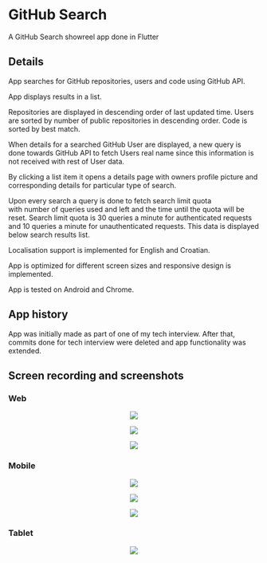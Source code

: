 # GitHub Search

A GitHub Search showreel app done in Flutter

## Details

App searches for GitHub repositories, users and code using GitHub API. 

App displays results in a list.

Repositories are displayed in descending order of last updated time. 
Users are sorted by number of public repositories in descending order. 
Code is sorted by best match.

When details for a searched GitHub User are displayed, a new query 
is done towards GitHub API to fetch Users real name since this 
information is not received with rest of User data.

By clicking a list item it opens a details page with owners profile picture 
and corresponding details for particular type of search.

Upon every search a query is done to fetch search limit quota  
with number of queries used and left and the time until the quota will
be reset. Search limit quota is 30 queries a minute for authenticated
requests and 10 queries a minute for unauthenticated requests. This data
is displayed below search results list.

Localisation support is implemented for English and Croatian.

App is optimized for different screen sizes and responsive design 
is implemented.

App is tested on Android and Chrome.

## App history

App was initially made as part of one of my tech interview. After that, commits done 
for tech interview were deleted and app functionality was extended.

## Screen recording and screenshots

### Web

<p align="center"><img src="recording-web.gif"></p>

<p align="center"><img src="screenshot-web-1.png"></p>

<p align="center"><img src="screenshot-web-2.png"></p>

### Mobile

<p align="center"><img src="screenshot-mobile-1.png"></p>

<p align="center"><img src="screenshot-mobile-2.png"></p>

<p align="center"><img src="screenshot-mobile-3.png"></p>

### Tablet

<p align="center"><img src="screenshot-tablet.png"></p>
